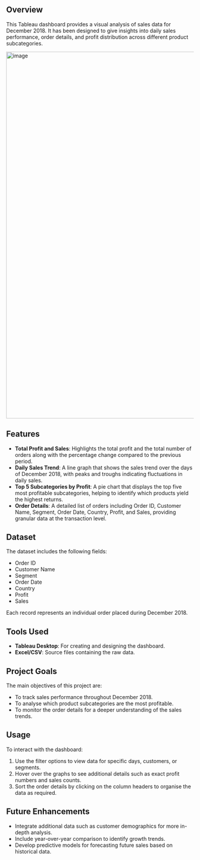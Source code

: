 ## Overview

This Tableau dashboard provides a visual analysis of sales data for December 2018. It has been designed to give insights into daily sales performance, order details, and profit distribution across different product subcategories.

<img width="981" alt="image" src="https://github.com/normantan1/Order-Analysis/assets/88649714/b1dc939c-0237-4722-9372-9d0c09bdfbb9">


## Features

- **Total Profit and Sales**: Highlights the total profit and the total number of orders along with the percentage change compared to the previous period.
- **Daily Sales Trend**: A line graph that shows the sales trend over the days of December 2018, with peaks and troughs indicating fluctuations in daily sales.
- **Top 5 Subcategories by Profit**: A pie chart that displays the top five most profitable subcategories, helping to identify which products yield the highest returns.
- **Order Details**: A detailed list of orders including Order ID, Customer Name, Segment, Order Date, Country, Profit, and Sales, providing granular data at the transaction level.

## Dataset

The dataset includes the following fields:
- Order ID
- Customer Name
- Segment
- Order Date
- Country
- Profit
- Sales

Each record represents an individual order placed during December 2018.

## Tools Used

- **Tableau Desktop**: For creating and designing the dashboard.
- **Excel/CSV**: Source files containing the raw data.

## Project Goals

The main objectives of this project are:
- To track sales performance throughout December 2018.
- To analyse which product subcategories are the most profitable.
- To monitor the order details for a deeper understanding of the sales trends.

## Usage

To interact with the dashboard:
1. Use the filter options to view data for specific days, customers, or segments.
2. Hover over the graphs to see additional details such as exact profit numbers and sales counts.
3. Sort the order details by clicking on the column headers to organise the data as required.

## Future Enhancements

- Integrate additional data such as customer demographics for more in-depth analysis.
- Include year-over-year comparison to identify growth trends.
- Develop predictive models for forecasting future sales based on historical data.


